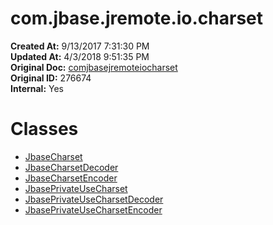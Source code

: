 # com.jbase.jremote.io.charset

**Created At:** 9/13/2017 7:31:30 PM  
**Updated At:** 4/3/2018 9:51:35 PM  
**Original Doc:** [comjbasejremoteiocharset](https://docs.jbase.com/39719-archive/comjbasejremoteiocharset)  
**Original ID:** 276674  
**Internal:** Yes  


# Classes

- [JbaseCharset](./../../jremote/io/charset/jbasecharset-%28jremote---api%29 "class in com.jbase.jremote.io.charset")
- [JbaseCharsetDecoder](./../../jremote/io/charset/jbasecharsetdecoder-%28jremote---api%29 "class in com.jbase.jremote.io.charset")
- [JbaseCharsetEncoder](./../../jremote/io/charset/jbasecharsetencoder-%28jremote---api%29 "class in com.jbase.jremote.io.charset")
- [JbasePrivateUseCharset](./../../jremote/io/charset/jbaseprivateusecharset-%28jremote---api%29 "class in com.jbase.jremote.io.charset")
- [JbasePrivateUseCharsetDecoder](./../../jremote/io/charset/jbaseprivateusecharsetdecoder-%28jremote---api%29 "class in com.jbase.jremote.io.charset")
- [JbasePrivateUseCharsetEncoder](./../../jremote/io/charset/jbaseprivateusecharsetencoder-%28jremote---api%29 "class in com.jbase.jremote.io.charset")


